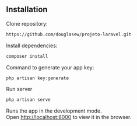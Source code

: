 ## Installation

Clone repository:
```sh
https://github.com/douglasew/projeto-laravel.git
```

Install dependencies:

```sh
composer install
```
Command to generate your app key:
```sh
php artisan key:generate
```
Run server
```sh
php artisan serve
```
Runs the app in the development mode.  
Open [http://localhost:8000](http://localhost:8000/) to view it in the browser.
